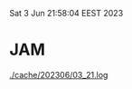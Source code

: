 Sat  3 Jun 21:58:04 EEST 2023
# JAM
<a href='./cache/202306/03_21.log'>./cache/202306/03_21.log</a>
